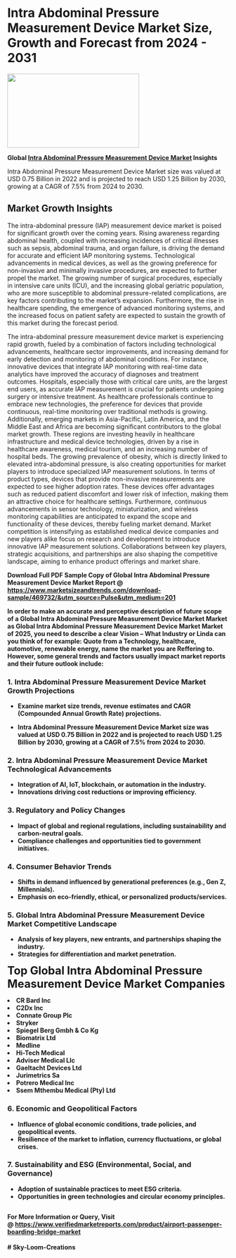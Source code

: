 <H1>Intra Abdominal Pressure Measurement Device Market Size, Growth and Forecast from 2024 - 2031</H1><img class="aligncenter size-medium wp-image-584254" src="https://thirdeyenews.in/wp-content/uploads/2024/09/Global-Market-Research-300x168.jpeg" alt="" width="300" height="168" /><p><strong>Global&nbsp;<a href="https://www.marketsizeandtrends.com/download-sample/469732/&amp;utm_source=Pulse&amp;utm_medium=201">Intra Abdominal Pressure Measurement Device Market</a> Insights</strong></p><p>Intra Abdominal Pressure Measurement Device Market size was valued at USD 0.75 Billion in 2022 and is projected to reach USD 1.25 Billion by 2030, growing at a CAGR of 7.5% from 2024 to 2030.</p><p><h2>Market Growth Insights</h2> <p>The intra-abdominal pressure (IAP) measurement device market is poised for significant growth over the coming years. Rising awareness regarding abdominal health, coupled with increasing incidences of critical illnesses such as sepsis, abdominal trauma, and organ failure, is driving the demand for accurate and efficient IAP monitoring systems. Technological advancements in medical devices, as well as the growing preference for non-invasive and minimally invasive procedures, are expected to further propel the market. The growing number of surgical procedures, especially in intensive care units (ICU), and the increasing global geriatric population, who are more susceptible to abdominal pressure-related complications, are key factors contributing to the market’s expansion. Furthermore, the rise in healthcare spending, the emergence of advanced monitoring systems, and the increased focus on patient safety are expected to sustain the growth of this market during the forecast period.</p> <p><strong></strong></p> <p>The intra-abdominal pressure measurement device market is experiencing rapid growth, fueled by a combination of factors including technological advancements, healthcare sector improvements, and increasing demand for early detection and monitoring of abdominal conditions. For instance, innovative devices that integrate IAP monitoring with real-time data analytics have improved the accuracy of diagnoses and treatment outcomes. Hospitals, especially those with critical care units, are the largest end users, as accurate IAP measurement is crucial for patients undergoing surgery or intensive treatment. As healthcare professionals continue to embrace new technologies, the preference for devices that provide continuous, real-time monitoring over traditional methods is growing. Additionally, emerging markets in Asia-Pacific, Latin America, and the Middle East and Africa are becoming significant contributors to the global market growth. These regions are investing heavily in healthcare infrastructure and medical device technologies, driven by a rise in healthcare awareness, medical tourism, and an increasing number of hospital beds. The growing prevalence of obesity, which is directly linked to elevated intra-abdominal pressure, is also creating opportunities for market players to introduce specialized IAP measurement solutions. In terms of product types, devices that provide non-invasive measurements are expected to see higher adoption rates. These devices offer advantages such as reduced patient discomfort and lower risk of infection, making them an attractive choice for healthcare settings. Furthermore, continuous advancements in sensor technology, miniaturization, and wireless monitoring capabilities are anticipated to expand the scope and functionality of these devices, thereby fueling market demand. Market competition is intensifying as established medical device companies and new players alike focus on research and development to introduce innovative IAP measurement solutions. Collaborations between key players, strategic acquisitions, and partnerships are also shaping the competitive landscape, aiming to enhance product offerings and market share.</p> <p><strong></p><p><span class=""><strong>Download Full PDF Sample Copy of Global Intra Abdominal Pressure Measurement Device Market Report</strong> @ <a href="https://www.marketsizeandtrends.com/download-sample/469732/&amp;utm_source=Pulse&amp;utm_medium=201" target="_blank">https://www.marketsizeandtrends.com/download-sample/469732/&amp;utm_source=Pulse&amp;utm_medium=201</a></span></p><p>In order to make an accurate and perceptive description of future scope of a Global&nbsp;Intra Abdominal Pressure Measurement Device Market Market as Global&nbsp;Intra Abdominal Pressure Measurement Device Market Market of 2025, you need to describe a clear Vision &ndash; What Industry or Linda can you think of for example: Quote from a Technology, healthcare, automotive, renewable energy, name the market you are Reffering to. However, some general trends and factors usually impact market reports and their future outlook include:</p><h3>1.&nbsp;<strong>Intra Abdominal Pressure Measurement Device Market Growth Projections</strong></h3><ul><li>Examine market size trends, revenue estimates and CAGR (Compounded Annual Growth Rate) projections.</li><li><p>Intra Abdominal Pressure Measurement Device Market size was valued at USD 0.75 Billion in 2022 and is projected to reach USD 1.25 Billion by 2030, growing at a CAGR of 7.5% from 2024 to 2030.</p></li></ul><h3>2.&nbsp;<strong>Intra Abdominal Pressure Measurement Device Market Technological Advancements</strong></h3><ul><li>Integration of AI, IoT, blockchain, or automation in the industry.</li><li>Innovations driving cost reductions or improving efficiency.</li></ul><h3>3.&nbsp;<strong>Regulatory and Policy Changes</strong></h3><ul><li>Impact of global and regional regulations, including sustainability and carbon-neutral goals.</li><li>Compliance challenges and opportunities tied to government initiatives.</li></ul><h3>4.&nbsp;<strong>Consumer Behavior Trends</strong></h3><ul><li>Shifts in demand influenced by generational preferences (e.g., Gen Z, Millennials).</li><li>Emphasis on eco-friendly, ethical, or personalized products/services.</li></ul><h3>5.&nbsp;<strong>Global Intra Abdominal Pressure Measurement Device Market Competitive Landscape</strong></h3><ul><li>Analysis of key players, new entrants, and partnerships shaping the industry.</li><li>Strategies for differentiation and market penetration.</li></ul><p data-pm-slice="1 1 []"><span style="color: inherit; font-family: inherit; font-size: 25px;">Top Global Intra Abdominal Pressure Measurement Device Market Companies</span></p><div class="" data-test-id=""><p><li>CR Bard Inc</li><li> C2Dx Inc</li><li> Connate Group Plc</li><li> Stryker</li><li> Spiegel Berg Gmbh & Co Kg</li><li> Biomatrix Ltd</li><li> Medline</li><li> Hi-Tech Medical</li><li> Adviser Medical Llc</li><li> Gaeltacht Devices Ltd</li><li> Jurimetrics Sa</li><li> Potrero Medical Inc</li><li> Ssem Mthembu Medical (Pty) Ltd</li></p></div><h3>6.&nbsp;<strong>Economic and Geopolitical Factors</strong></h3><ul><li>Influence of global economic conditions, trade policies, and geopolitical events.</li><li>Resilience of the market to inflation, currency fluctuations, or global crises.</li></ul><h3>7.&nbsp;<strong>Sustainability and ESG (Environmental, Social, and Governance)</strong></h3><ul><li>Adoption of sustainable practices to meet ESG criteria.</li><li>Opportunities in green technologies and circular economy principles.</li></ul><h2><strong style="font-size: 14px;">For More Information or Query, Visit @&nbsp;</strong><a style="background-color: #ffffff; font-size: 14px;" href="https://www.marketsizeandtrends.com/report/intra-abdominal-pressure-measurement-device-market/" target="_blank">https://www.verifiedmarketreports.com/product/airport-passenger-boarding-bridge-market</a></h2># Sky-Loom-Creations
